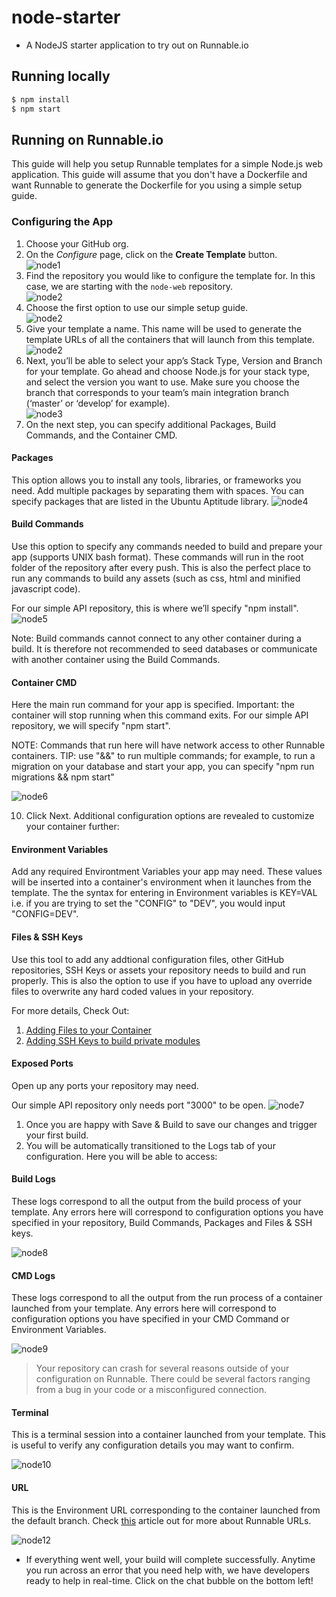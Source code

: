 # node-starter
* A NodeJS starter application to try out on Runnable.io  

## Running locally

```bash
$ npm install
$ npm start
```

## Running on Runnable.io

This guide will help you setup Runnable templates for a simple Node.js web application. This guide will assume that you don't have a Dockerfile and want Runnable to generate the Dockerfile for you using a simple setup guide.

### Configuring the App 

1. Choose your GitHub org.
2. On the _Configure_ page, click on the __Create Template__ button.  
![node1](/images/node1.png)  
3. Find the repository you would like to configure the template for. In this case, we are starting with the `node-web` repository.  
![node2](/images/node2.png)  
4. Choose the first option to use our simple setup guide.  
![node2](/images/node2a.png)  
5. Give your template a name. This name will be used to generate the template URLs of all the containers that will launch from this template.  
![node2](/images/node2b.png)  
6. Next, you’ll be able to select your app’s Stack Type, Version and Branch for your template. Go ahead and choose Node.js for your stack type, and select the version you want to use. Make sure you choose the branch that corresponds to your team’s main integration branch (‘master’  or ‘develop’ for example).  
![node3](/images/node3.png)  
6. On the next step, you can specify additional Packages, Build Commands, and the Container CMD. 

#### Packages 

This option allows you to install any tools, libraries, or frameworks you need. Add multiple packages by separating them with spaces. You can specify packages that are listed in the Ubuntu Aptitude library.
![node4](/images/node4.png)  

#### Build Commands

Use this option to specify any commands needed to build and prepare your app (supports UNIX bash format). These commands will run in the root folder of the repository after every push. This is also the perfect place to run any commands to build any assets (such as css, html and minified javascript code). 

For our simple API repository, this is where we’ll specify "npm install".
![node5](/images/node5.png)  

Note: Build commands cannot connect to any other container during a build. It is therefore not recommended to seed databases or communicate with another container using the Build Commands.

#### Container CMD 

Here the main run command for your app is specified. Important: the container will stop running when this command exits. For our simple API repository, we will specify "npm start".

NOTE: Commands that run here will have network access to other Runnable containers. TIP: use "&&" to run multiple commands; for example, to run a migration on your database and start your app, you can specify "npm run migrations && npm start"

![node6](/images/node6.png)  

10. Click Next. Additional configuration options are revealed to customize your container further:

#### Environment Variables

Add any required Environtment Variables your app may need. These values will be inserted into a container's environment when it launches from the template. The the syntax for entering in Environment variables is KEY=VAL i.e. if you are trying to set the "CONFIG" to "DEV", you would input "CONFIG=DEV".

#### Files & SSH Keys

Use this tool to add any addtional configuration files, other GitHub repositories, SSH Keys or assets your repository needs to build and run properly. This is also the option to use if you have to upload any override files to overwrite any hard coded values in your repository.

For more details, Check Out:

1. [Adding Files to your Container](https://support.runnable.com/hc/en-us/articles/208221743)
2. [Adding SSH Keys to build private modules](https://support.runnable.com/hc/en-us/articles/208018586-My-build-is-failing-because-of-No-Such-Key-or-Host-key-verification-failed-What-do-I-do-)

#### Exposed Ports

Open up any ports your repository may need. 

Our simple API repository only needs port "3000" to be open. 
![node7](/images/node7.png)  

1. Once you are happy with Save & Build to save our changes and trigger your first build. 
2. You will be automatically transitioned to the Logs tab of your configuration. Here you will be able to access:

#### Build Logs

These logs correspond to all the output from the build process of your template. Any errors here will correspond to configuration options you have specified in your repository, Build Commands, Packages and Files & SSH keys. 

![node8](/images/node8.png)  

#### CMD Logs 

These logs correspond to all the output from the run process of a container launched from your template. Any errors here will correspond to configuration options you have specified in your CMD Command or Environment Variables. 

![node9](/images/node9.png)  

> Your repository can crash for several reasons outside of your configuration on Runnable. There could be several factors ranging from a bug in your code or a misconfigured connection. 

#### Terminal

This is a terminal session into a container launched from your template. This is useful to verify any configuration details you may want to confirm.

![node10](/images/node10.png)  

#### URL

This is the Environment URL corresponding to the container launched from the default branch. Check [this](https://runnable.com/docs/networking/runnable-urls-explained) article out for more about Runnable URLs.

![node12](/images/node12.png)  

* If everything went well, your build will complete successfully. Anytime you run across an error that you need help with, we have developers ready to help in real-time. Click on the chat bubble on the bottom left!  
